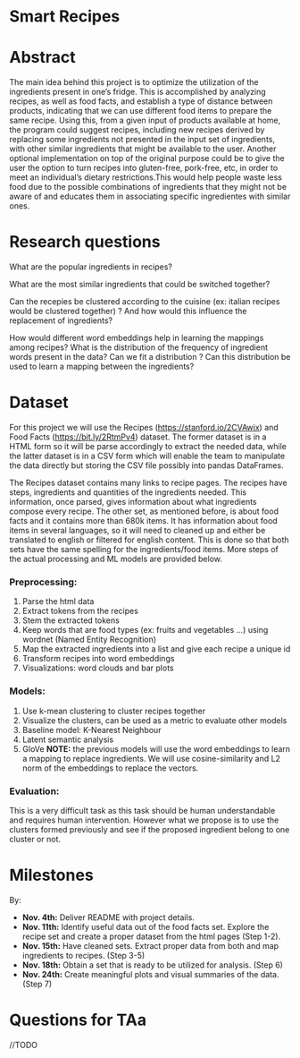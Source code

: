 # Smart Recipes

# Abstract
The main idea behind this project is to optimize the utilization of the ingredients present in one’s fridge. This is accomplished by analyzing recipes, as well as food facts, and establish a type of distance between products, indicating that we can use different food items to prepare the same recipe. Using this, from a given input of products available at home, the program could suggest recipes, including new recipes derived by replacing some ingredients not presented in the input set of ingredients, with other similar ingredients that might be available to the user. 
Another optional implementation on top of the original purpose could be to give the user the option to turn recipes into gluten-free, pork-free, etc, in order to meet an individual’s dietary restrictions.This would help people waste less food due to the possible combinations of ingredients that they might not be aware of and educates them in associating specific ingredientes with similar ones.

# Research questions
What are the popular ingredients in recipes?

What are the most similar ingredients that could be switched together?

Can the recepies be clustered according to the cuisine (ex: italian recipes would be clustered together) ? And how would this influence the replacement of ingredients?

How would different word embeddings help in learning the mappings among recipes? 
What is the distribution of the frequency of ingredient words present in the data? Can we fit a distribution ? Can this distribution be used to learn a mapping between the ingredients?



# Dataset
For this project we will use the Recipes (https://stanford.io/2CVAwix) and Food Facts (https://bit.ly/2RtmPv4) dataset. The former dataset is in a HTML form so it will be parse accordingly to extract the needed data, while the latter dataset is in a CSV form which will enable the team to manipulate the data directly but storing the CSV file possibly into pandas DataFrames. 

The Recipes dataset contains many links to recipe pages. The recipes have steps, ingredients and quantities of the ingredients needed. This information, once parsed, gives information about what ingredients compose every recipe. The other set, as mentioned before, is about food facts and it contains more than 680k items. It has information about food items in several languages, so it will need to cleaned up and either be translated to english or filtered for english content. This is done so that both sets have the same spelling for the ingredients/food items.
More steps of the actual processing and ML models are provided below.

### Preprocessing:
1. Parse the html data
2. Extract tokens from the recipes
3. Stem the extracted tokens
4. Keep words that are food types (ex: fruits and vegetables ...) using wordnet (Named Entity Recognition)
5. Map the extracted ingredients into a list and give each recipe a unique id
6. Transform recipes into word embeddings
7. Visualizations: word clouds and bar plots

### Models:
1. Use k-mean clustering to cluster recipes together
2. Visualize the clusters, can be used as a metric to evaluate other models
3. Baseline model: K-Nearest Neighbour  
4. Latent semantic analysis
5. GloVe
**NOTE:** the previous models will use the word embeddings to learn a mapping to replace ingredients. We will use cosine-similarity and L2 norm of the embeddings to replace the vectors. 

### Evaluation:

This is a very difficult task as this task should be human understandable and requires human intervention. However what we propose is to use the clusters formed previously and see if the proposed ingredient belong to one cluster or not. 

# Milestones

By:
- **Nov. 4th:** Deliver README with project details.
- **Nov. 11th:**  Identify useful data out of the food facts set. Explore the recipe set and create a proper dataset from the html pages (Step 1-2).
- **Nov. 15th:** Have cleaned sets. Extract proper data from both and map ingredients to recipes. (Step 3-5)
- **Nov. 18th:** Obtain a set that is ready to be utilized for analysis. (Step 6)
- **Nov. 24th:** Create meaningful plots and visual summaries of the data. (Step 7)



# Questions for TAa
//TODO
